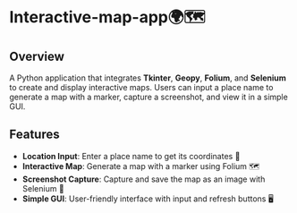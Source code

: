 # Interactive-map-app🌍🗺️

## Overview
A Python application that integrates **Tkinter**, **Geopy**, **Folium**, and **Selenium** to create and display interactive maps. Users can input a place name to generate a map with a marker, capture a screenshot, and view it in a simple GUI.

## Features
- **Location Input**: Enter a place name to get its coordinates 📍
- **Interactive Map**: Generate a map with a marker using Folium 🗺️
- **Screenshot Capture**: Capture and save the map as an image with Selenium 📸
- **Simple GUI**: User-friendly interface with input and refresh buttons 🖥️

